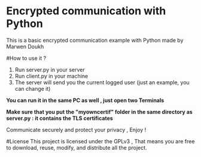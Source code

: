 # Encrypted communication with Python

This is a basic encrypted communication example with Python made by Marwen Doukh

#How to use it ?

1. Run server.py in your server 
2. Run client.py in your machine
3. The server will send you the current logged user (just an example, you can change it)

**You can run it in the same PC as well , just open two Terminals**

**Make sure that you put the "myowncertif" folder in the same directory as server.py : it contains the TLS certificates**

Communicate securely and protect your privacy , Enjoy !

#License
This project is licensed under the GPLv3 , That means you are free to download, reuse, modify, and distribute all the project.
